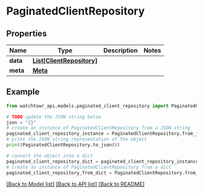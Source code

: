 # PaginatedClientRepository


## Properties

Name | Type | Description | Notes
------------ | ------------- | ------------- | -------------
**data** | [**List[ClientRepository]**](ClientRepository.md) |  | 
**meta** | [**Meta**](Meta.md) |  | 

## Example

```python
from watchtowr_api.models.paginated_client_repository import PaginatedClientRepository

# TODO update the JSON string below
json = "{}"
# create an instance of PaginatedClientRepository from a JSON string
paginated_client_repository_instance = PaginatedClientRepository.from_json(json)
# print the JSON string representation of the object
print(PaginatedClientRepository.to_json())

# convert the object into a dict
paginated_client_repository_dict = paginated_client_repository_instance.to_dict()
# create an instance of PaginatedClientRepository from a dict
paginated_client_repository_from_dict = PaginatedClientRepository.from_dict(paginated_client_repository_dict)
```
[[Back to Model list]](../README.md#documentation-for-models) [[Back to API list]](../README.md#documentation-for-api-endpoints) [[Back to README]](../README.md)


